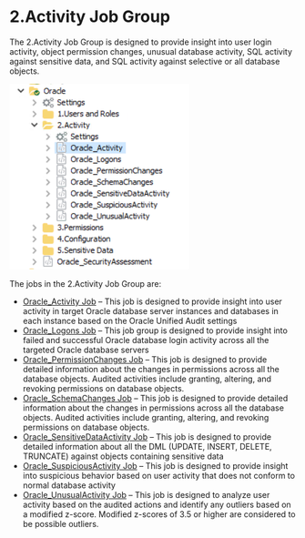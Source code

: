 # 2.Activity Job Group

The 2.Activity Job Group is designed to provide insight into user login activity, object permission changes, unusual database activity, SQL activity against sensitive data, and SQL activity against selective or all database objects.

![Activity Job Group](/static/img/product_docs/accessanalyzer/accessanalyzer/enterpriseauditor/solutions/databases/oracle/activity/jobgroup25.png)

The jobs in the 2.Activity Job Group are:

- [Oracle\_Activity Job](/docs/product_docs/accessanalyzer/accessanalyzer/enterpriseauditor/solutions/databases/oracle/activity/oracle_activity.md) – This job is designed to provide insight into user activity in target Oracle database server instances and databases in each instance based on the Oracle Unified Audit settings
- [Oracle\_Logons Job](/docs/product_docs/accessanalyzer/accessanalyzer/enterpriseauditor/solutions/databases/oracle/activity/oracle_logons.md) – This job group is designed to provide insight into failed and successful Oracle database login activity across all the targeted Oracle database servers
- [Oracle\_PermissionChanges Job](/docs/product_docs/accessanalyzer/accessanalyzer/enterpriseauditor/solutions/databases/oracle/activity/oracle_permissionchanges.md) – This job is designed to provide detailed information about the changes in permissions across all the database objects. Audited activities include granting, altering, and revoking permissions on database objects.
- [Oracle\_SchemaChanges Job](/docs/product_docs/accessanalyzer/accessanalyzer/enterpriseauditor/solutions/databases/oracle/activity/oracle_schemachanges.md) – This job is designed to provide detailed information about the changes in permissions across all the database objects. Audited activities include granting, altering, and revoking permissions on database objects.
- [Oracle\_SensitiveDataActivity Job](/docs/product_docs/accessanalyzer/accessanalyzer/enterpriseauditor/solutions/databases/oracle/activity/oracle_sensitivedataactivity.md) – This job is designed to provide detailed information about all the DML (UPDATE, INSERT, DELETE, TRUNCATE) against objects containing sensitive data
- [Oracle\_SuspiciousActivity Job](/docs/product_docs/accessanalyzer/accessanalyzer/enterpriseauditor/solutions/databases/oracle/activity/oracle_suspiciousactivity.md) – This job is designed to provide insight into suspicious behavior based on user activity that does not conform to normal database activity
- [Oracle\_UnusualActivity Job](/docs/product_docs/accessanalyzer/accessanalyzer/enterpriseauditor/solutions/databases/oracle/activity/oracle_unusualactivity.md) – This job is designed to analyze user activity based on the audited actions and identify any outliers based on a modified z-score. Modified z-scores of 3.5 or higher are considered to be possible outliers.
